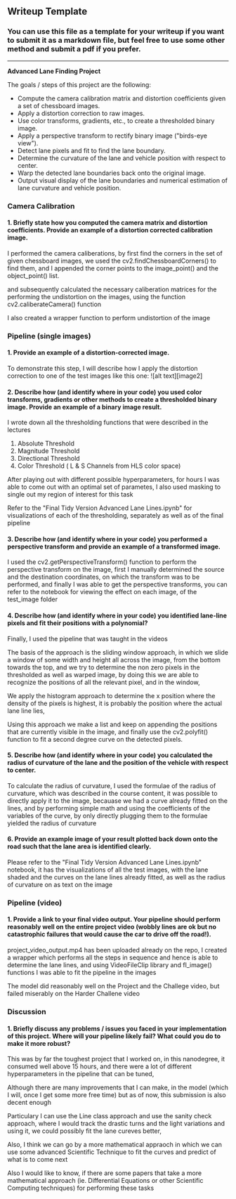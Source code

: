 ## Writeup Template

### You can use this file as a template for your writeup if you want to submit it as a markdown file, but feel free to use some other method and submit a pdf if you prefer.

---

**Advanced Lane Finding Project**

The goals / steps of this project are the following:

* Compute the camera calibration matrix and distortion coefficients given a set of chessboard images.
* Apply a distortion correction to raw images.
* Use color transforms, gradients, etc., to create a thresholded binary image.
* Apply a perspective transform to rectify binary image ("birds-eye view").
* Detect lane pixels and fit to find the lane boundary.
* Determine the curvature of the lane and vehicle position with respect to center.
* Warp the detected lane boundaries back onto the original image.
* Output visual display of the lane boundaries and numerical estimation of lane curvature and vehicle position.

### Camera Calibration

#### 1. Briefly state how you computed the camera matrix and distortion coefficients. Provide an example of a distortion corrected calibration image.

I performed the camera caliberations, by first find the corners in the set of given chessboard images, we used the cv2.findChessboardCorners() to find them, and I appended the corner points to the image_point() and the object_point() list.

and subsequently calculated the necessary caliberation matrices for the performing the undistortion on the images, using the function cv2.caliberateCamera() function

I also created a wrapper function to perform undistortion of the image


### Pipeline (single images)

#### 1. Provide an example of a distortion-corrected image.

To demonstrate this step, I will describe how I apply the distortion correction to one of the test images like this one:
![alt text][image2]

#### 2. Describe how (and identify where in your code) you used color transforms, gradients or other methods to create a thresholded binary image.  Provide an example of a binary image result.

I wrote down all the thresholding functions that were described in the lectures 
1) Absolute Threshold
2) Magnitude Threshold
3) Directional Threshold
4) Color Threshold ( L & S Channels from HLS color space)

After playing out with different possible hyperparameters, for hours I was able to come out with an optimal set of parametes, I also used masking to single out my region of interest for this task

Refer to the "Final Tidy Version Advanced Lane Lines.ipynb" for visualizations of each of the thresholding, separately as well as of the final pipeline

#### 3. Describe how (and identify where in your code) you performed a perspective transform and provide an example of a transformed image.

I used the cv2.getPerspectiveTransform() function to perform the perspective transform on the image, 
first I manually determined the source and the destination coordinates, on which the transform was to be performed, and finally I was able to get the perspective transforms, you can refer to the notebook for viewing the effect on each image, of the test_image folder

#### 4. Describe how (and identify where in your code) you identified lane-line pixels and fit their positions with a polynomial?

Finally, I used the pipeline that was taught in the videos

The basis of the approach is the sliding window approach, in which we slide a window of some width and height all across the image, from the bottom towards the top, and we try to determine the non zero pixels in the thresholded as well as warped image, by doing this we are able to recognize the positions of all the relevant pixel, and in the window, 

We apply the histogram approach to determine the x position where the density of the pixels is highest, it is probably the position where the actual lane line lies, 

Using this approach we make a list and keep on appending the positions that are currently visible in the image, and finally use the cv2.polyfit() function to fit a second degree curve on the detected pixels.


#### 5. Describe how (and identify where in your code) you calculated the radius of curvature of the lane and the position of the vehicle with respect to center.

To calculate the radius of curvature, I used the formulae of the radius of curvature, which was described in the course content, it was possible to directly apply it to the image, becauase we had a curve already fitted on the lines, and by performing simple math and using the coefficients of the variables of the curve, by only directly plugging them to the formulae yielded the radius of curvature


#### 6. Provide an example image of your result plotted back down onto the road such that the lane area is identified clearly.

Please refer to the "Final Tidy Version Advanced Lane Lines.ipynb" notebook, it has the visualizations of all the test images, with the lane shaded and the curves on the lane lines already fitted, as well as the radius of curvature on as text on the image

### Pipeline (video)

#### 1. Provide a link to your final video output.  Your pipeline should perform reasonably well on the entire project video (wobbly lines are ok but no catastrophic failures that would cause the car to drive off the road!).

project_video_output.mp4 has been uploaded already on the repo, I created a wrapper which performs all the steps in sequence and hence is able to determine the lane lines, and using VideoFileClip library and fl_image() functions I was able to fit the pipeline in the images

The model did reasonably well on the Project and the Challege video, but failed miserably on the Harder Challene video

### Discussion

#### 1. Briefly discuss any problems / issues you faced in your implementation of this project.  Where will your pipeline likely fail?  What could you do to make it more robust?

This was by far the toughest project that I worked on, in this nanodegree, it consumed well above 15 hours, and there were a lot of different hyperparameters in the pipeline that can be tuned, 

Although there are many improvements that I can make, in the model (which I will, once I get some more free time) but as of now, this submission is also decent enough

Particulary I can use the Line class approach and use the sanity check approach, where I would track the drastic turns and the light variations and using it, we could possibly fit the lane cureves better,

Also, I think we can go by a more mathematical appraoch in which we can use some advanced Scientific Technique to fit the curves and predict of what is to come next

Also I would like to know, if there are some papers that take a more mathematical approach (ie. Differential Equations or other Scientific Computing techniques) for performing these tasks
